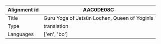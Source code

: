 |Alignment id | AAC0DE08C
| --- | --- 
|Title | Guru Yoga of Jetsün Lochen, Queen of Yoginīs 
|Type | translation
|Languages | ['en', 'bo']